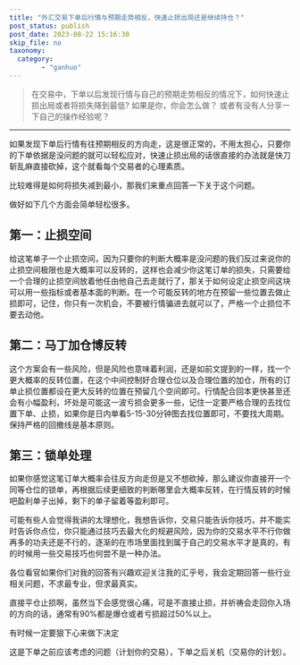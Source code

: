 ```yaml
---
title: "外汇交易下单后行情与预期走势相反，快速止损出局还是继续持仓？"
post_status: publish
post_date: 2023-08-22 15:16:30
skip_file: no
taxonomy:
  category:
        - "ganhuo"
---
```


> 在交易中，下单以后发现行情与自己的预期走势相反的情况下，如何快速止损出局或者将损失降到最低? 如果是你，你会怎么做？ 或者有没有人分享一下自己的操作经验呢？

* * *

如果发现下单后行情有往预期相反的方向走，这是很正常的，不用太担心，只要你的下单依据是没问题的就可以轻松应对，快速止损出局的话很直接的办法就是快刀斩乱麻直接砍掉，这个就看每个交易者的心理素质。

比较难得是如何将损失减到最小，那我们来重点回答一下关于这个问题。

做好如下几个方面会简单轻松很多。

## 第一：止损空间

给这笔单子一个止损空间，因为只要你的判断大概率是没问题的我们反过来说你的止损空间极限也是大概率可以反转的，​这样也会减少你这笔订单的损失，只需要给一个合理的止损空间放着他任由他自己去走就行了，那关于如何设定止损空间这块可以用一些指标或者基本面的判断。在一个可能反转的地方在预留一些位置去做止损即可，记住，你只有一次机会，不要被行情骗进去就可以了，严格一个止损位不要去动他。

## 第二：马丁加仓博反转​

这个方案会有一些风险，但是风险也意味着利润，还是如前文提到的一样，找一个更大概率的反转位置，在这个中间控制好合理仓位以及合理位置的加仓，所有的订单止损位置都设在更大反转的位置在预留几个空间即可。行情配合回本更快甚至还会有小幅盈利，坏处是可能这一波亏损会更多一些，记住一定要严格合理的去找位置下单、止损，如果你是日内单看5-15-30​分钟图去找位置即可，不要找大周期。保持严格的回撤线是基本原则。

## 第三​：锁单处理

如果你感觉这笔订单大概率会往反方向走但是又不想砍掉，那么建议你直接开一个同等仓位的锁单，再根据后续更细致的判断哪里会大概率反转，在行情反转的时候吧盈利单子出掉，剩下的单子留着等盈利即可。

可能有些人会觉得我讲的太理想化，我想告诉你，交易只能告诉你技巧，并不能实时告诉你点位，你只能通过技巧去最大化的规避风险，因为你的交易水平不行你做再多的功夫还是不行的，逐渐的在市场里面找到属于自己的交易水平才是真的，有的时候用一些交易技巧也何尝不是一种办法。

​各位看官如果你们对我的回答有兴趣​欢迎关注我的汇乎号，我会定期回答一些行业相关问题，不求最专业，但求最真实。​

直接平仓止损啊，虽然当下会感觉很心痛，可是不直接止损，并祈祷会走回你入场的方向的话，通常有90%都是爆仓或者亏损超过50%以上。

有时候一定要狠下心来做下决定

这是下单之前应该考虑的问题（计划你的交易），下单之后关机（交易你的计划）。
